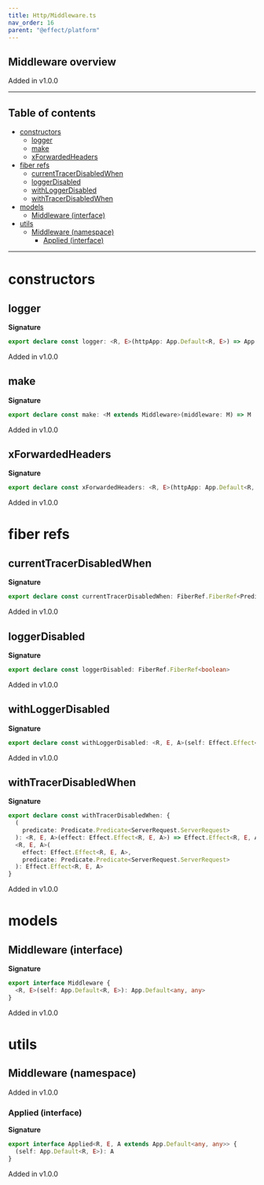 ```yaml
---
title: Http/Middleware.ts
nav_order: 16
parent: "@effect/platform"
---
```


## Middleware overview

Added in v1.0.0

---

<h2 class="text-delta">Table of contents</h2>

- [constructors](#constructors)
  - [logger](#logger)
  - [make](#make)
  - [xForwardedHeaders](#xforwardedheaders)
- [fiber refs](#fiber-refs)
  - [currentTracerDisabledWhen](#currenttracerdisabledwhen)
  - [loggerDisabled](#loggerdisabled)
  - [withLoggerDisabled](#withloggerdisabled)
  - [withTracerDisabledWhen](#withtracerdisabledwhen)
- [models](#models)
  - [Middleware (interface)](#middleware-interface)
- [utils](#utils)
  - [Middleware (namespace)](#middleware-namespace)
    - [Applied (interface)](#applied-interface)

---

# constructors

## logger

**Signature**

```ts
export declare const logger: <R, E>(httpApp: App.Default<R, E>) => App.Default<R, E>
```

Added in v1.0.0

## make

**Signature**

```ts
export declare const make: <M extends Middleware>(middleware: M) => M
```

Added in v1.0.0

## xForwardedHeaders

**Signature**

```ts
export declare const xForwardedHeaders: <R, E>(httpApp: App.Default<R, E>) => App.Default<R, E>
```

Added in v1.0.0

# fiber refs

## currentTracerDisabledWhen

**Signature**

```ts
export declare const currentTracerDisabledWhen: FiberRef.FiberRef<Predicate.Predicate<ServerRequest.ServerRequest>>
```

Added in v1.0.0

## loggerDisabled

**Signature**

```ts
export declare const loggerDisabled: FiberRef.FiberRef<boolean>
```

Added in v1.0.0

## withLoggerDisabled

**Signature**

```ts
export declare const withLoggerDisabled: <R, E, A>(self: Effect.Effect<R, E, A>) => Effect.Effect<R, E, A>
```

Added in v1.0.0

## withTracerDisabledWhen

**Signature**

```ts
export declare const withTracerDisabledWhen: {
  (
    predicate: Predicate.Predicate<ServerRequest.ServerRequest>
  ): <R, E, A>(effect: Effect.Effect<R, E, A>) => Effect.Effect<R, E, A>
  <R, E, A>(
    effect: Effect.Effect<R, E, A>,
    predicate: Predicate.Predicate<ServerRequest.ServerRequest>
  ): Effect.Effect<R, E, A>
}
```

Added in v1.0.0

# models

## Middleware (interface)

**Signature**

```ts
export interface Middleware {
  <R, E>(self: App.Default<R, E>): App.Default<any, any>
}
```

Added in v1.0.0

# utils

## Middleware (namespace)

Added in v1.0.0

### Applied (interface)

**Signature**

```ts
export interface Applied<R, E, A extends App.Default<any, any>> {
  (self: App.Default<R, E>): A
}
```

Added in v1.0.0
